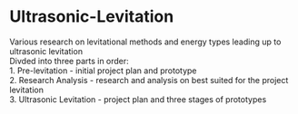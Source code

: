 # Ultrasonic-Levitation
Various research on levitational methods and energy types leading up to ultrasonic levitation
<br />Divded into three parts in order:
<br /> 1. Pre-levitation - initial project plan and prototype
<br /> 2. Research Analysis - research and analysis on best suited for the project levitation
<br /> 3. Ultrasonic Levitation - project plan and three stages of prototypes
